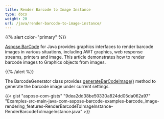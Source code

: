 ```yaml
---
title: Render Barcode to Image Instance
type: docs
weight: 20
url: /java/render-barcode-to-image-instance/
---
```


{{% alert color="primary" %}} 

[Aspose.BarCode](https://apireference.aspose.com/barcode/java/) for Java provides graphics interfaces to render barcode images in various situations, including AWT graphics, web response streams, printers and image. This article demonstrates how to render barcode images to Graphics objects from images.

{{% /alert %}} 

The BarcodeGenerator class provides [generateBarCodeImage()](https://apireference.aspose.com/barcode/java/com.aspose.barcode.generation/BarcodeGenerator#generateBarCodeImage--) method to generate the barcode image under current settings.

{{< gist "aspose-com-gists" "9dea2dd38be50330a824dd05da062a97" "Examples-src-main-java-com-aspose-barcode-examples-barcode_image-rendering_features-RenderBarcodeToImageInstance-RenderBarcodeToImageInstance.java" >}}
